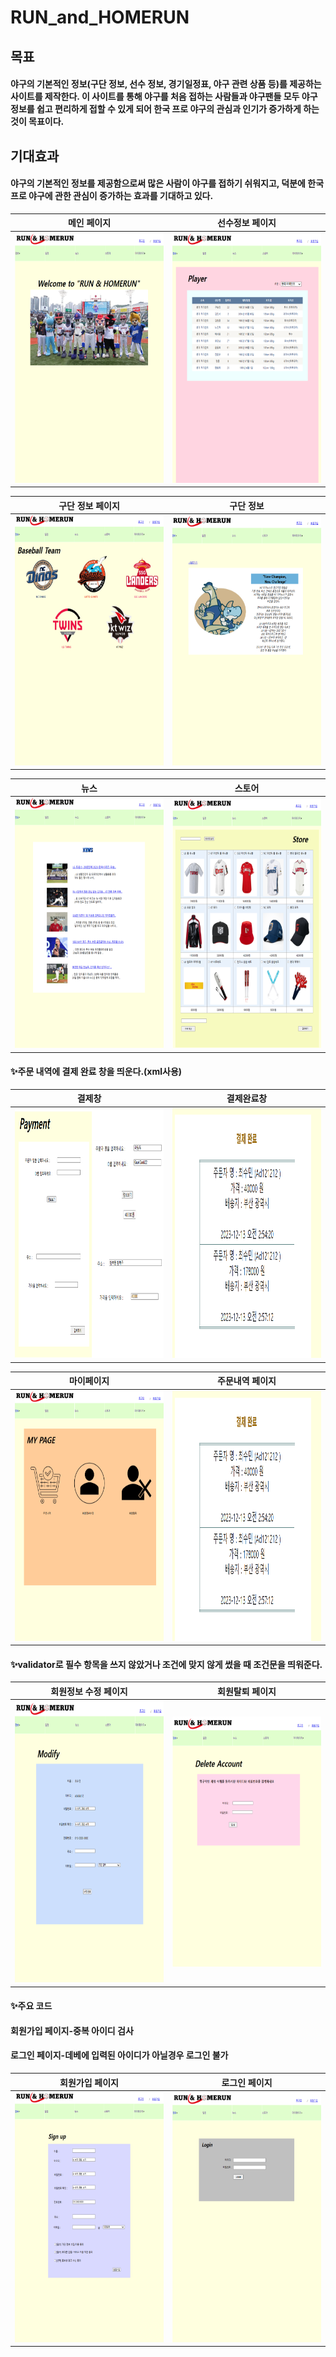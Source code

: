 # RUN_and_HOMERUN

## 목표

#### 야구의 기본적인 정보(구단 정보, 선수 정보, 경기일정표, 야구 관련 상품 등)를 제공하는 사이트를 제작한다. 이 사이트를 통해 야구를 처음 접하는 사람들과 야구팬들 모두 야구 정보를 쉽고 편리하게 접할 수 있게 되어 한국 프로 야구의 관심과 인기가 증가하게 하는 것이 목표이다.

## 기대효과

#### 야구의 기본적인 정보를 제공함으로써 많은 사람이 야구를 접하기 쉬워지고, 덕분에 한국 프로 야구에 관한 관심이 증가하는 효과를 기대하고 있다.

|메인 페이지|선수정보 페이지|
|:---:|:---:|
|<img width="350" height="400" src="https://github.com/csm031231/RUN_and_HOMERUN/blob/main/image/홈 화면.png"/>|<img width="350" height="400" src="https://github.com/csm031231/RUN_and_HOMERUN/blob/main/image/선수정보 페이지.png"/>|

|구단 정보 페이지|구단 정보|
|:---:|:---:|
|<img width="350" height="400" src="https://github.com/csm031231/RUN_and_HOMERUN/blob/main/image/구단정보 페이지.png"/>|<img width="350" height="400" src="https://github.com/csm031231/RUN_and_HOMERUN/blob/main/image/구단정보2.png"/>|

|뉴스|스토어|
|:---:|:---:|
|<img width="350" height="400" src="https://github.com/csm031231/RUN_and_HOMERUN/blob/main/image/뉴스 페이지.png"/>|<img width="350" height="400" src="https://github.com/csm031231/RUN_and_HOMERUN/blob/main/image/스토어.png"/>|

#### ✨주문 내역에 결제 완료 창을 띄운다.(xml사용)

|결제창|결제완료창|
|:---:|:---:|
|<img width="350" height="400" src="https://github.com/csm031231/RUN_and_HOMERUN/blob/main/image/결제창.png"/>| <img width="350" height="400" src="https://github.com/csm031231/RUN_and_HOMERUN/blob/main/image/결제완료.png"/>  |


|마이페이지|주문내역 페이지|
|:---:|:---:|
|<img width="350" height="400" src="https://github.com/csm031231/RUN_and_HOMERUN/blob/main/image/마이페이지.png"/>|<img width="350" height="400" src="https://github.com/csm031231/RUN_and_HOMERUN/blob/main/image/결제완료.png"/>|

#### ✨validator로 필수 항목을 쓰지 않았거나 조건에 맞지 않게 썼을 때 조건문을 띄워준다.

|회원정보 수정 페이지|회원탈퇴 페이지|
|:---:|:---:|
|<img width="350" height="450" src="https://github.com/csm031231/RUN_and_HOMERUN/blob/main/image/회원 정보 수정 페이지.png"/>|<img width="350" height="400" src="https://github.com/csm031231/RUN_and_HOMERUN/blob/main/image/회원탈퇴 페이지.png"/>|

#### ✨주요 코드

#### 회원가입 페이지-중복 아이디 검사

#### 로그인 페이지-데베에 입력된 아이디가 아닐경우 로그인 불가
 
|회원가입 페이지|로그인 페이지|
|:---:|:---:|
|<img width="350" height="400" src="https://github.com/csm031231/RUN_and_HOMERUN/blob/main/image/회원가입 페이지.png"/>|<img width="350" height="400" src="https://github.com/csm031231/RUN_and_HOMERUN/blob/main/image/로그인 페이지.png"/>|
